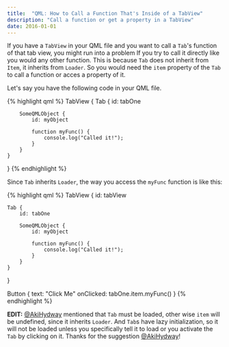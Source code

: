 ```yaml
---
title:  "QML: How to Call a Function That's Inside of a TabView"
description: "Call a function or get a property in a TabView"
date: 2016-01-01
---
```


If you have a `TabView` in your QML file and you want to call a `Tab`'s function of that tab view, you might run into a problem If you try to call it directly
like you would any other function. This is because `Tab` does not inherit from `Item`, it inherits from `Loader`. So you would need the `item` property of the
`Tab` to call a function or acces a property of it. 

Let's say you have the following code in your QML file.

{% highlight qml %}
TabView {
    Tab {
        id: tabOne

        SomeQMLObject {
            id: myObject

            function myFunc() {
                console.log("Called it!");
            }
        }
    }
}
{% endhighlight %}

Since `Tab` inherits `Loader`, the way you access the `myFunc` function is like this:

{% highlight qml %}
TabView {
    id: tabView

    Tab {
        id: tabOne

        SomeQMLObject {
            id: myObject

            function myFunc() {
                console.log("Called it!");
            }
        }
    }
}

Button {
    text: "Click Me"
    onClicked: tabOne.item.myFunc()
}
{% endhighlight %}

**EDIT:** [@AkiHydway][aki_twitter_link] mentioned that `Tab` must be loaded, other wise `item` will be undefined, since it inherits `Loader`. And `Tab`s have lazy initialization, so it will not be loaded unless you specifically tell it to load or you activate the `Tab` by clicking on it. Thanks for the suggestion [@AkiHydway][aki_twitter_link]!


[aki_twitter_link]: https://twitter.com/AkiHydway
